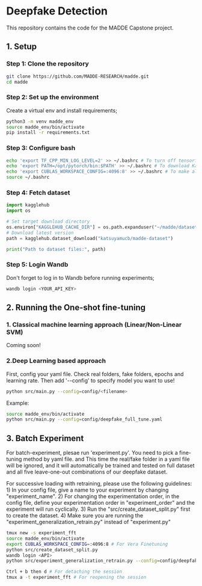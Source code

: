 # Deepfake Detection

This repository contains the code for the MADDE Capstone project.

## 1. Setup

### Step 1: Clone the repository

```bash
git clone https://github.com/MADDE-RESEARCH/madde.git
cd madde
```

### Step 2: Set up the environment
Create a virtual env and install requirements;
```bash
python3 -m venv madde_env
source madde_env/bin/activate
pip install -r requirements.txt
```

### Step 3: Configure bash

```bash
echo 'export TF_CPP_MIN_LOG_LEVEL=2' >> ~/.bashrc # To turn off tensorflow's warning
echo 'export PATH=/opt/pytorch/bin:$PATH' >> ~/.bashrc # To download Kaggle dataset
echo 'export CUBLAS_WORKSPACE_CONFIG=:4096:8' >> ~/.bashrc # To make algorithm deterministic
source ~/.bashrc
```

### Step 4: Fetch dataset

```python
import kagglehub
import os

# Set target download directory
os.environ["KAGGLEHUB_CACHE_DIR"] = os.path.expanduser("~/madde/datasets")
# Download latest version
path = kagglehub.dataset_download("katsuyamucb/madde-dataset")

print("Path to dataset files:", path)
```

### Step 5: Login Wandb
Don't forget to log in to Wandb before running experiments;
```bash
wandb login <YOUR_API_KEY>
```

## 2. Running the One-shot fine-tuning


### 1. Classical machine learning approach (Linear/Non-Linear SVM)

Coming soon!

### 2.Deep Learning based approach
First, config your yaml file. Check real folders, fake folders, epochs and learning rate.
Then add '--config' to specify model you want to use!

```bash
python src/main.py --config=config/<filename>
```

Example:

```bash
source madde_env/bin/activate
python src/main.py --config=config/deepfake_full_tune.yaml
```

## 3. Batch Experiment

For batch-experiment, plesae run 'experiment.py'.
You need to pick a fine-tuning method by yaml file. and 
This time the real/fake folder in a yaml file will be ignored, and it will automatically be trained and tested on full dataset and all five leave-one-out combinations of our deepfake dataset.

For successive loading with retraining, please use the following guidelines:
    1) In your config file, give a name to your experiment by changing "experiment_name".
    2) For changing the experimentation order, in the config file, define your experimentation order in "experiment_order" and the experiment will run cyclically.
    3) Run the "src/create_dataset_split.py" first to create the dataset.
    4) Make sure you are running the "experiment_generalization_retrain.py" instead of "experiment.py"

```bash
tmux new -s experiment_fft
source madde_env/bin/activate
export CUBLAS_WORKSPACE_CONFIG=:4096:8 # For Vera Finetuning
python src/create_dataset_split.py
wandb login <API>
python src/experiment_generalization_retrain.py --config=config/deepfake_full_tune.yaml --test_split Test
```
```bash
Ctrl + b then d # For detaching the session
tmux a -t experiment_fft # For reopening the session
```